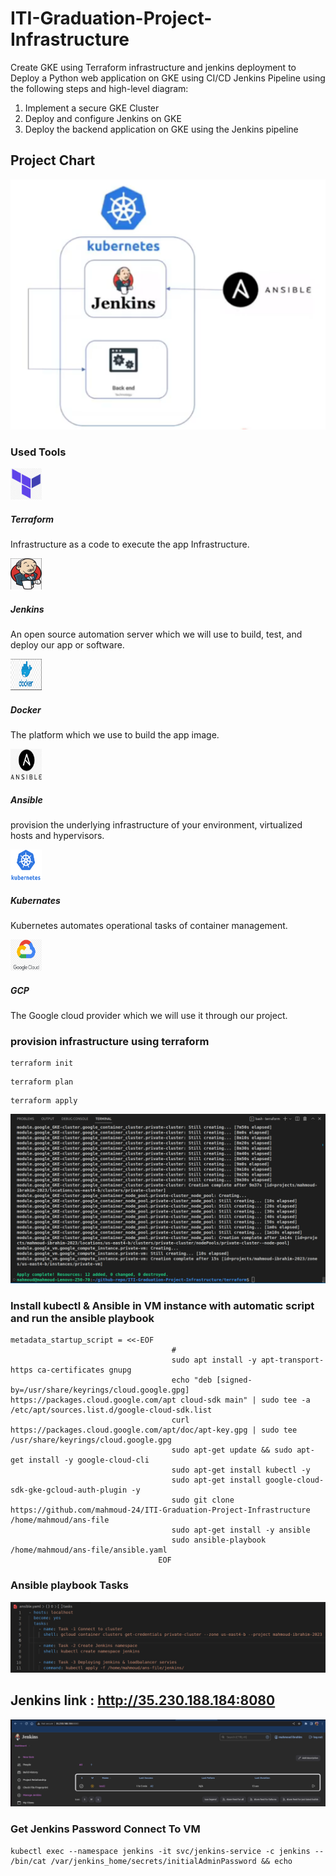 # ITI-Graduation-Project-Infrastructure
Create GKE using Terraform infrastructure and jenkins deployment to
Deploy a Python web application on GKE using CI/CD Jenkins Pipeline using the following steps and high-level diagram:
1. Implement a secure GKE Cluster
2. Deploy and configure Jenkins on GKE
3. Deploy the backend application on GKE using the Jenkins pipeline

## Project Chart
![home_Page Image](./final-pictures/proj.png)

### Used Tools
 <img src="./final-pictures/terraform.png" width="50" height="50">

##### Terraform          
Infrastructure as a code to execute the app Infrastructure.

<img src="./final-pictures/jenkins.png" width="50" height="50">

##### Jenkins            
An open source automation server which we will use to build, test, and deploy our app or software.

<img src="./final-pictures/docker.png" width="50" height="50">

##### Docker             
 The platform which we use to build the app image.

<img src="./final-pictures/ansible.png" width="50" height="50">

##### Ansible            
provision the underlying infrastructure of your environment, virtualized hosts and hypervisors.

<img src="./final-pictures/k8s.png" width="50" height="50">

##### Kubernates         
 Kubernetes automates operational tasks of container management.

<img src="./final-pictures/gcp.png" width="50" height="50">

##### GCP                
The Google cloud provider which we will use it through our project.

### provision infrastructure using terraform
```
terraform init
```
```
terraform plan
```
```
terraform apply
```
![home_Page Image](./final-pictures/terr-apply.png)

### Install kubectl & Ansible in VM instance with automatic script and run the ansible playbook
```
metadata_startup_script = <<-EOF
                                    #
                                    sudo apt install -y apt-transport-https ca-certificates gnupg
                                    echo "deb [signed-by=/usr/share/keyrings/cloud.google.gpg] https://packages.cloud.google.com/apt cloud-sdk main" | sudo tee -a /etc/apt/sources.list.d/google-cloud-sdk.list
                                    curl https://packages.cloud.google.com/apt/doc/apt-key.gpg | sudo tee /usr/share/keyrings/cloud.google.gpg
                                    sudo apt-get update && sudo apt-get install -y google-cloud-cli
                                    sudo apt-get install kubectl -y
                                    sudo apt-get install google-cloud-sdk-gke-gcloud-auth-plugin -y
                                    sudo git clone https://github.com/mahmoud-24/ITI-Graduation-Project-Infrastructure /home/mahmoud/ans-file
                                    sudo apt-get install -y ansible
                                    sudo ansible-playbook /home/mahmoud/ans-file/ansible.yaml
                                 EOF
```
### Ansible playbook Tasks
![home_Page Image](./final-pictures/ans-yaml.png)

## Jenkins link : http://35.230.188.184:8080
![home_Page Image](./final-pictures/jen-browser.png)

### Get Jenkins Password Connect To VM
```
kubectl exec --namespace jenkins -it svc/jenkins-service -c jenkins -- /bin/cat /var/jenkins_home/secrets/initialAdminPassword && echo
```



